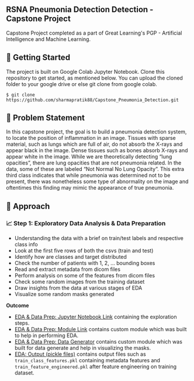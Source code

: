 ## RSNA Pneumonia Detection Detection - Capstone Project
Capstone Project completed as a part of Great Learning's PGP - Artificial Intelligence and Machine Learning.

## 📁 Getting Started
The project is built on Google Colab Jupyter Notebook. Clone this repository to get started, as mentioned below. You can upload the cloned folder to your google drive or else git clone from google colab.
```
$ git clone https://github.com/sharmapratik88/Capstone_Pneumonia_Detection.git
```

## 🤔 Problem Statement
In this capstone project, the goal is to build a pneumonia detection system, to locate the position of inflammation in an image. Tissues with sparse material, such as lungs which are full of air, do not absorb the X-rays and appear black in the image. Dense tissues such as bones absorb X-rays and appear white in the image. While we are theoretically detecting “lung opacities”, there are lung opacities that are not pneumonia related. In the data, some of these are labeled “Not Normal No Lung Opacity”. This extra third class indicates that while pneumonia was determined not to be present, there was nonetheless some type of abnormality on the image and oftentimes this finding may mimic the appearance of true pneumonia.

## 📜 Approach
### 📈 Step 1: Exploratory Data Analysis & Data Preparation
* Understanding the data with a brief on train/test labels and respective class info
* Look at the first five rows of both the csvs (train and test)
* Identify how are classes and target distributed
* Check the number of patients with 1, 2, ... bounding boxes
* Read and extract metadata from dicom files
* Perform analysis on some of the features from dicom files
* Check some random images from the training dataset
* Draw insights from the data at various stages of EDA
* Visualize some random masks generated

**Outcome**
* [EDA & Data Prep: Jupyter Notebook Link](https://nbviewer.jupyter.org/github/sharmapratik88/Capstone_Pneumonia_Detection/blob/master/Pneumonia_Detection_EDA_%26_Data_Prep.ipynb) containing the exploration steps.
* [EDA & Data Prep: Module Link](https://github.com/sharmapratik88/Capstone_Pneumonia_Detection/blob/master/module_eda.py) contains custom module which was built to help in performing EDA.
* [EDA & Data Prep: Data Generator](https://github.com/sharmapratik88/Capstone_Pneumonia_Detection/blob/master/data_generator.py) contains custom module which was built for data generate and help in visualizing the masks.
* [EDA: Output (pickle files)](https://github.com/sharmapratik88/Capstone_Pneumonia_Detection/tree/master/output) contains output files such as `train_class_features.pkl` containing metadata features and `train_feature_engineered.pkl` after feature engineering on training dataset.
